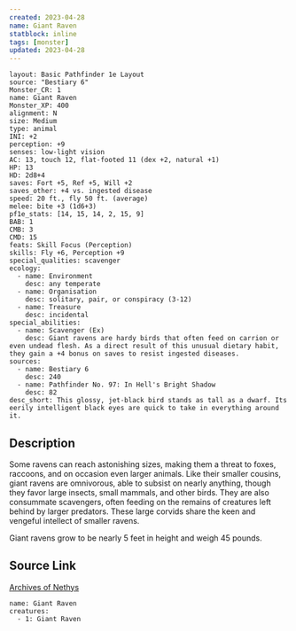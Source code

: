 ```yaml
---
created: 2023-04-28
name: Giant Raven
statblock: inline
tags: [monster]
updated: 2023-04-28
---
```

```statblock
layout: Basic Pathfinder 1e Layout
source: "Bestiary 6"
Monster_CR: 1
name: Giant Raven
Monster_XP: 400
alignment: N
size: Medium
type: animal
INI: +2
perception: +9
senses: low-light vision
AC: 13, touch 12, flat-footed 11 (dex +2, natural +1)
HP: 13
HD: 2d8+4
saves: Fort +5, Ref +5, Will +2
saves_other: +4 vs. ingested disease
speed: 20 ft., fly 50 ft. (average)
melee: bite +3 (1d6+3)
pf1e_stats: [14, 15, 14, 2, 15, 9]
BAB: 1
CMB: 3
CMD: 15
feats: Skill Focus (Perception)
skills: Fly +6, Perception +9
special_qualities: scavenger
ecology:
  - name: Environment
    desc: any temperate
  - name: Organisation
    desc: solitary, pair, or conspiracy (3-12)
  - name: Treasure
    desc: incidental
special_abilities:
  - name: Scavenger (Ex)
    desc: Giant ravens are hardy birds that often feed on carrion or even undead flesh. As a direct result of this unusual dietary habit, they gain a +4 bonus on saves to resist ingested diseases.
sources:
  - name: Bestiary 6
    desc: 240
  - name: Pathfinder No. 97: In Hell's Bright Shadow
    desc: 82
desc_short: This glossy, jet-black bird stands as tall as a dwarf. Its eerily intelligent black eyes are quick to take in everything around it.
```
## Description
Some ravens can reach astonishing sizes, making them a threat to foxes, raccoons, and on occasion even larger animals. Like their smaller cousins, giant ravens are omnivorous, able to subsist on nearly anything, though they favor large insects, small mammals, and other birds. They are also consummate scavengers, often feeding on the remains of creatures left behind by larger predators. These large corvids share the keen and vengeful intellect of smaller ravens. 

Giant ravens grow to be nearly 5 feet in height and weigh 45 pounds.
## Source Link
[Archives of Nethys](https://aonprd.com/MonsterDisplay.aspx?ItemName=Giant%20Raven)
```encounter-table
name: Giant Raven
creatures:
  - 1: Giant Raven
```
